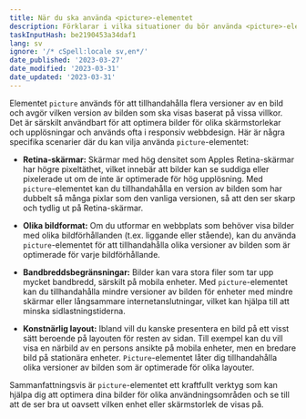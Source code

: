 ```yaml
---
title: När du ska använda <picture>-elementet
description: Förklarar i vilka situationer du bör använda <picture>-elementet
taskInputHash: be2190453a34daf1
lang: sv
ignore: '/* cSpell:locale sv,en*/'
date_published: '2023-03-27'
date_modified: '2023-03-31'
date_updated: '2023-03-31'
---
```

Elementet `picture` används för att tillhandahålla flera versioner av en bild och avgör vilken version av bilden som ska visas baserat på vissa villkor. Det är särskilt användbart för att optimera bilder för olika skärmstorlekar och upplösningar och används ofta i responsiv webbdesign.
Här är några specifika scenarier där du kan vilja använda `picture`-elementet:

* **Retina-skärmar:** Skärmar med hög densitet som Apples Retina-skärmar har högre pixeltäthet, vilket innebär att bilder kan se suddiga eller pixelerade ut om de inte är optimerade för hög upplösning. Med `picture`-elementet kan du tillhandahålla en version av bilden som har dubbelt så många pixlar som den vanliga versionen, så att den ser skarp och tydlig ut på Retina-skärmar.

* **Olika bildformat:** Om du utformar en webbplats som behöver visa bilder med olika bildförhållanden (t.ex. liggande eller stående), kan du använda `picture`-elementet för att tillhandahålla olika versioner av bilden som är optimerade för varje bildförhållande.

* **Bandbreddsbegränsningar:** Bilder kan vara stora filer som tar upp mycket bandbredd, särskilt på mobila enheter. Med `picture`-elementet kan du tillhandahålla mindre versioner av bilden för enheter med mindre skärmar eller långsammare internetanslutningar, vilket kan hjälpa till att minska sidlastningstiderna.

* **Konstnärlig layout:** Ibland vill du kanske presentera en bild på ett visst sätt beroende på layouten för resten av sidan. Till exempel kan du vill visa en närbild av en persons ansikte på mobila enheter, men en bredare bild på stationära enheter. `Picture`-elementet låter dig tillhandahålla olika versioner av bilden som är optimerade för olika layouter.

Sammanfattningsvis är `picture`-elementet ett kraftfullt verktyg som kan hjälpa dig att optimera dina bilder för olika användningsområden och se till att de ser bra ut oavsett vilken enhet eller skärmstorlek de visas på.
